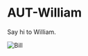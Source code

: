 # AUT-William
Say hi to William.

![Bill](https://upload.wikimedia.org/wikipedia/commons/thumb/a/a2/Shakespeare.jpg/330px-Shakespeare.jpg)
